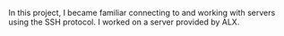 In this project, I became familiar connecting to and working with servers using the SSH protocol. I worked on a server provided by ALX.